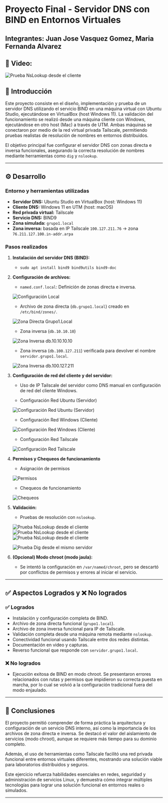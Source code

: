 # Proyecto Final - Servidor DNS con BIND en Entornos Virtuales

## Integrantes: Juan Jose Vasquez Gomez, Maria Fernanda Alvarez

## 🎥 **Video:** 

![Prueba NsLookup desde el cliente](capturas/PruebaNsLookup.jpeg)

## 📌 Introducción

Este proyecto consiste en el diseño, implementación y prueba de un servidor DNS utilizando el servicio BIND en una máquina virtual con Ubuntu Studio, ejecutándose en VirtualBox (host Windows 11). La validación del funcionamiento se realizó desde una máquina cliente con Windows, ejecutándose en otro host (Mac) a través de UTM. Ambas máquinas se conectaron por medio de la red virtual privada Tailscale, permitiendo pruebas realistas de resolución de nombres en entornos distribuidos.

El objetivo principal fue configurar el servidor DNS con zonas directa e inversa funcionales, asegurando la correcta resolución de nombres mediante herramientas como `dig` y `nslookup`.

---

## ⚙️ Desarrollo

### Entorno y herramientas utilizadas

- **Servidor DNS:** Ubuntu Studio en VirtualBox (host: Windows 11)
- **Cliente DNS:** Windows 11 en UTM (host: macOS)
- **Red privada virtual:** Tailscale
- **Servicio DNS:** BIND9
- **Zona simulada:** `grupo1.local`
- **Zona inversa:** basada en IP Tailscale `100.127.211.76` → zona `76.211.127.100.in-addr.arpa`

### Pasos realizados

1. **Instalación del servidor DNS (BIND):**
   - `sudo apt install bind9 bind9utils bind9-doc`

2. **Configuración de archivos:**
   - `named.conf.local`: Definición de zonas directa e inversa.

   ![Configuración Local](capturas/ConfiguracionLocal.jpeg)
     
   - Archivo de zona directa (`db.grupo1.local`) creado en `/etc/bind/zones/`.
  
   ![Zona Directa Grupo1.Local](capturas/ZonaDirecta.jpeg)

   - Zona inversa (`db.10.10.10`)
   
   ![Zona Inversa db.10.10.10.10](capturas/ZonaInversa1.jpeg)

   - Zona inversa (`db.100.127.211`) verificada para devolver el nombre `servidor.grupo1.local`.
     
   ![Zona Inversa db.100.127.211](capturas/ZonaInversa2.jpeg)

4. **Configuración de red del cliente y del servidor:**
   - Uso de IP Tailscale del servidor como DNS manual en configuración de red del cliente Windows.

   - Configuración Red Ubuntu (Servidor)
     
   ![Configuración Red Ubuntu (Servidor)](capturas/RedUbuntuVM.jpeg)

   - Configuración Red Windows (Cliente)
     
   ![Configuración Red Windows (Cliente)](capturas/RedWindowsVM.jpeg)

   - Configuración Red Tailscale
     
   ![Configuración Red Tailscale](capturas/RedTailscale.jpeg)

6. **Permisos y Chequeos de funcionamiento**

   - Asignación de permisos

   ![Permisos](capturas/Permisos1.jpeg)

   - Chequeos de funcionamiento

   ![Chequeos](capturas/Chequeos.jpeg)

7. **Validación:**
   - Pruebas de resolución con `nslookup`.
   
   ![Prueba NsLookup desde el cliente](capturas/PruebaNsLookup.jpeg)
   ![Prueba NsLookup desde el cliente](capturas/PruebaNsLookup2.png)
   ![Prueba NsLookup desde el cliente](capturas/PruebaNsLookup3.png)

   
   ![Prueba Dig desde el mismo servidor](capturas/PruebaDig.jpeg)

9. **(Opcional) Modo chroot (modo jaula):**
   - Se intentó la configuración en `/var/named/chroot`, pero se descartó por conflictos de permisos y errores al iniciar el servicio.

---

## ✅ Aspectos Logrados y ❌ No logrados

### ✅ Logrados

- Instalación y configuración completa de BIND.
- Archivo de zona directa funcional (`grupo1.local`).
- Archivo de zona inversa funcional para IP de Tailscale.
- Validación completa desde una máquina remota mediante `nslookup`.
- Conectividad funcional usando Tailscale entre dos redes distintas.
- Documentación en video y capturas.
- Reverso funcional que responde con `servidor.grupo1.local`.

### ❌ No logrados

- Ejecución exitosa de BIND en modo chroot. Se presentaron errores relacionados con rutas y permisos que impidieron su correcta puesta en marcha, por lo cual se volvió a la configuración tradicional fuera del modo enjaulado.

---

## 🧠 Conclusiones

El proyecto permitió comprender de forma práctica la arquitectura y configuración de un servicio DNS interno, así como la importancia de los archivos de zona directa e inversa. Se destacó el valor del aislamiento de servicios (modo chroot), aunque se requiere más tiempo para su dominio completo.

Además, el uso de herramientas como Tailscale facilitó una red privada funcional entre entornos virtuales diferentes, mostrando una solución viable para laboratorios distribuidos y seguros.

Este ejercicio refuerza habilidades esenciales en redes, seguridad y administración de servicios Linux, y demuestra cómo integrar múltiples tecnologías para lograr una solución funcional en entornos reales o simulados.

---
